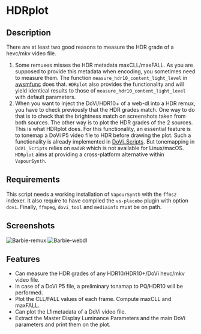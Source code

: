 # HDRplot

## Description

There are at least two good reasons to measure the HDR grade of a hevc/mkv video file.
1. Some remuxes misses the HDR metadata maxCLL/maxFALL. As you are supposed to provide this metadata when encoding, 
you sometimes need to measure them. The function `measure_hdr10_content_light_level` in [awsmfunc](https://github.com/OpusGang/awsmfunc) does that. `HDRplot` also provides the functionality and will yield identical results to those of `measure_hdr10_content_light_level` with default parameters.
2. When you want to inject the DoVi/HDR10+ of a web-dl into a HDR remux, you have to check previously that the HDR grades match. One way to do that is to check that the brightness match on screenshots taken from both sources. The other way is to plot the HDR grades of the 2 sources. This is what HDRplot does. For this functionality, an essential feature is to tonemap a DoVi P5 video file to HDR before drawing the plot. Such a functionality is already implemented in [DoVi_Scripts](https://github.com/R3S3t9999/DoVi_Scripts). But tonemapping in `DoVi_Scripts` relies on `madVR` which is not available for Linux/macOS. `HDRplot` aims at providing a cross-platform alternative within `VapourSynth`.


## Requirements

This script needs a working installation of `VapourSynth` with the `ffms2` indexer. It also require to have compiled the `vs-placebo` plugin with option `dovi`. Finally, `ffmpeg`, `dovi_tool` and `mediainfo` must be on path.


## Screenshots

![Barbie-remux](./screenshots/BarbieDisc.png)
![Barbie-webdl](./screenshots/Barbie.png)

## Features

* Can measure the HDR grades of any HDR10/HDR10+/DoVi hevc/mkv video file.
* In case of a DoVi P5 file, a preliminary tonamap to PQ/HDR10 will be performed.
* Plot the CLL/FALL values of each frame. Compute maxCLL and maxFALL.
* Can plot the L1 metadata of a DoVi video file.
* Extract the Master Display Luminance Parameters and the main DoVi parameters and print them on the plot.
